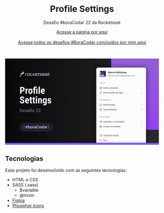 <h1 align="center">Profile Settings</h1>

<p align="center">Desafio #boraCodar 22 da Rocketseat</p>

<p align="center">
    <a href="https://lucasregisdemoraes.github.io/boracodar/challenges/profile-settings">Acesse a página por aqui</a>
    <br>
    <br>
    <a href="https://lucasregisdemoraes.github.io/boracodar">Acesse todos os desafios #BoraCodar concluidos por mim aqui</a>
</p>

<br>

<p align="center">
    <img src="../../previews/profile-settings.jpg">
</p>

## Tecnologias

Esse projeto foi desenvolvido com as seguintes tecnologias:

- HTML e CSS
- SASS (.sass)
    - $variable
    - @mixin
- [Figma](https://www.figma.com)
- [Phosphor Icons](https://phosphoricons.com/)